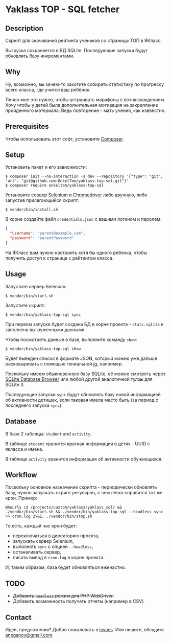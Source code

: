 # Yaklass TOP - SQL fetcher

## Description

Скрипт для скачивания рейтинга учеников со страницы ТОП в ЯКласс.

Выгрузка сохраняется в БД SQLite. Последующие запуски будут обновлять базу инкрементами.

## Why

Ну, возможно, вы зачем-то захотите собирать статистику по прогрессу всего класса, 
где учится ваш ребёнок.

Лично мне это нужно, чтобы устраивать марафоны с вознаграждением. Хочу чтобы 
у детей была дополнительная мотивация на закрепление пройденного материала. 
Ведь повторение - мать учения, как изввестно. 

## Prerequisites

Чтобы использовать этот софт, установите [Composer](https://getcomposer.org/).

## Setup

Установить пакет и его зависимости:

```
$ composer init --no-interaction -s dev --repository '{"type": "git", "url": "git@github.com:OnkelTem/yaklass-top-sql.git"}'
$ composer require onkeltem/yaklass-top-sql
```

Установите сервер [Selenium](http://selenium-release.storage.googleapis.com/index.html) 
и [Chromedriver](https://sites.google.com/a/chromium.org/chromedriver/downloads) либо вручную, 
либо запустив прилагающийся скрипт: 

```
$ vendor/bin/install.sh
```

В корне создайте файл `credentials.json` с вашими логином и паролем:

```json
{
  "username": "parent@example.com",
  "password": "parentPassword"
}
```

На ЯКласс вам нужно настроить хотя бы одного ребенка, чтобы получить доступ к странице с рейтингом класса. 

## Usage

Запустите сервер Selenium:

```
$ vendor/bin/start.sh
```

Запустите скрипт:

```
$ vendor/bin/yaklass-top-sql sync 
```

При первом запуске будет создана БД в корне проекта - `stats.sqlite` и заполнена 
выгруженными данными. 

Чтобы посмотреть данные в базе, выполните команду `show`:
 
```
$ vendor/bin/yaklass-top-sql show
```

Будет выведен список в формате JSON, который можно уже дальше расковыривать с помощью 
гениальной [jq](https://stedolan.github.io/jq/), например.

Поскольку имеем обыкновенную базу SQLite, её можно смотреть через 
[SQLite Database Browser](https://sqlitebrowser.org/) или любой другой аналогичной
тулзы для SQLite 3. 

Последующие запуски `sync` будут обновлять базу новой информацией об активности 
детишек, если таковая имела место быть (за период с последнего запуска `sync`). 

## Database

В базе 2 таблицы: `student` and `activity`.

В таблице `student` хранится краткая информация о детях - UUID с якласса и имена.

В таблице `activity` хранится информация об активности обучающихся.

## Workflow

Поскольку основное назначение скрипта - периодически обновлять базу, нужно
запускать скрипт регулярно, с чем легко справится тот же крон. Пример:
  
```
@hourly cd /projects/custom/yaklass/yaklass_sql/ && ./vendor/bin/start.sh && ./vendor/bin/yaklass-top-sql --headless sync >> cron.log 2>&1; ./vendor/bin/stop.sh
```

То есть, каждый час крон будет:
 
* переключаться в директорию проекта,
* запускать сервер Selenium,
* выполнять `sync` с опцией `--headless`, 
* останаливать сервер,
* писать вывод в `cron.log` в корне проекта.

И, таким образом, база будет обновляться ежечастно.

## TODO

* ~~Добавить `headless` режим для PHP WebDriver.~~
* Добавить возможность получать отчеты (например в CSV)   

## Contact

Идеи, предложения? Добро пожаловать в [issues](issues). Или пишите, обсудим: aneganov@gmail.com. 
 

